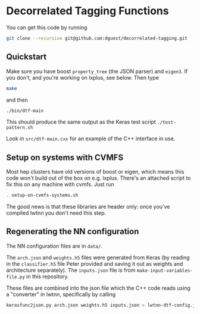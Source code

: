 Decorrelated Tagging Functions
==============================

You can get this code by running

```bash
git clone --recursive git@github.com:dguest/decorrelated-tagging.git
```

Quickstart
----------

Make sure you have boost `property_tree` (the JSON parser) and
`eigen3`. If you don't, and you're working on lxplus, see below. Then
type

```bash
make
```

and then

```bash
./bin/dtf-main
```

This should produce the same output as the Keras test script
`./test-pattern.sh`

Look in `src/dtf-main.cxx` for an example of the C++ interface in use.

Setup on systems with CVMFS
---------------------------

Most hep clusters have old versions of boost or eigen, which means
this code won't build out of the box on e.g. lxplus. There's an
attached script to fix this on any machine with cvmfs. Just run

```bash
. setup-on-cvmfs-systems.sh
```
The good news is that these libraries are header only: once you've
compiled lwtnn you don't need this step.

Regenerating the NN configuration
---------------------------------

The NN configuration files are in `data/`.

The `arch.json` and `weights.h5` files were generated from Keras (by
reading in the `classifier.h5` file Peter provided and saving it out
as weights and architecture separately). The `inputs.json` file is
from `make-input-variables-file.py` in this repository.

These files are combined into the json file which the C++ code reads
using a "converter" in lwtnn, specifically by calling

```bash
kerasfunc2json.py arch.json weights.h5 inputs.json > lwtnn-dtf-config.json
```
